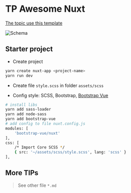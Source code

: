 # TP Awesome Nuxt

[The topic use this template](https://github.com/coreui/coreui-free-vue-admin-template)

![Schema](https://nuxtjs.org/nuxt-schema.svg)

## Starter project

- Create project

```bash
yarn create nuxt-app <project-name>
yarn run dev
```

- Create file `style.scss` in folder `assets/scss`

- Config style: SCSS, Bootstrap, [Bootstrap Vue](https://bootstrap-vue.js.org/docs/)

```bash
# install libs
yarn add sass-loader
yarn add node-sass
yarn add bootstrap-vue
# add config to file nuxt.config.js
modules: [
    'bootstrap-vue/nuxt'
],
css: [
    /* Import Core SCSS */
    { src: '~/assets/scss/style.scss', lang: 'scss' }
],
```

## More TIPs

> See other file `*.md`